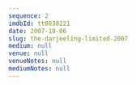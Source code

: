 ```yaml
---
sequence: 2
imdbId: tt0838221
date: 2007-10-06
slug: the-darjeeling-limited-2007
medium: null
venue: null
venueNotes: null
mediumNotes: null
---
```


